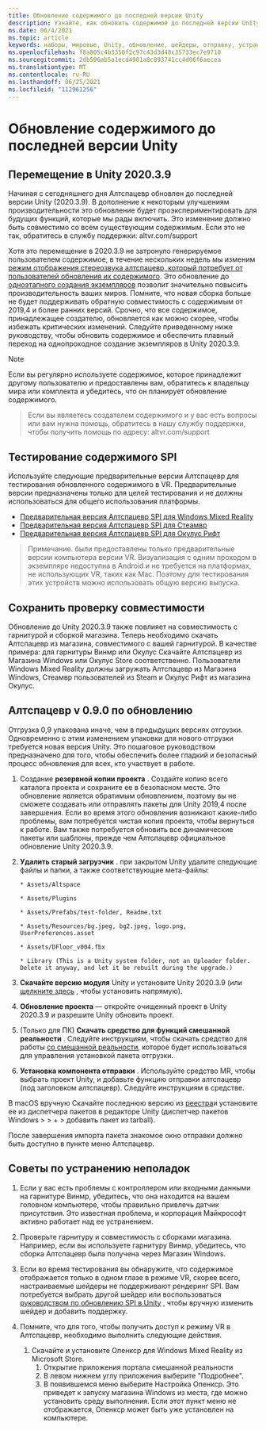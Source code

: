 ```yaml
---
title: Обновление содержимого до последней версии Unity
description: Узнайте, как обновить содержимое до последней версии Unity.
ms.date: 06/4/2021
ms.topic: article
keywords: наборы, мировые, Unity, обновление, шейдеры, отправку, устранение неполадок
ms.openlocfilehash: f8a805c4b3350f2c97c43d3d48c35733ec7e9710
ms.sourcegitcommit: 2db596ab5a1ecd4901a8c893741cc4d06f6aecea
ms.translationtype: MT
ms.contentlocale: ru-RU
ms.lasthandoff: 06/25/2021
ms.locfileid: "112961256"
---
```

# <a name="updating-content-to-the-latest-unity-version"></a>Обновление содержимого до последней версии Unity

## <a name="moving-to-unity-202039"></a>Перемещение в Unity 2020.3.9

Начиная с сегодняшнего дня Алтспацевр обновлен до последней версии Unity (2020.3.9). В дополнение к некоторым улучшениям производительности это обновление будет проэкспериментировать для будущих функций, которые мы рады включить. Это изменение должно быть совместимо со всем существующим содержимым. Если это не так, обратитесь в службу поддержки: altvr.com/support

Хотя это перемещение в 2020.3.9 не затронуло генерируемое пользователем содержимое, в течение нескольких недель мы изменим [режим отображения стереозвука алтспацевр, который потребует от пользователей обновления их содержимого]( https://docs.unity3d.com/Manual/SinglePassStereoRendering.html). Это обновление до [одноэтапного создания экземпляров](https://docs.unity3d.com/Manual/SinglePassInstancing.html) позволит значительно повысить производительность ваших миров. Помните, что новая сборка больше не будет поддерживать обратную совместимость с содержимым от 2019,4 и более ранних версий. Срочно, что все содержимое, принадлежащее создателю, обновляется как можно скорее, чтобы избежать критических изменений. Следуйте приведенному ниже руководству, чтобы обновить содержимое и обеспечить плавный переход на однопроходное создание экземпляров в Unity 2020.3.9.

> [!NOTE]
> Если вы регулярно используете содержимое, которое принадлежит другому пользователю и предоставлены вам, обратитесь к владельцу мира или комплекта и убедитесь, что он планирует обновление содержимого.

> Если вы являетесь создателем содержимого и у вас есть вопросы или вам нужна помощь, обратитесь в нашу службу поддержки, чтобы получить помощь по адресу: altvr.com/support

## <a name="testing-your-spi-content"></a>Тестирование содержимого SPI

Используйте следующие предварительные версии Алтспацевр для тестирования обновленного содержимого в VR. Предварительные версии предназначены только для целей тестирования и не должны использоваться для общего использования платформы.

* [Предварительная версия Алтспацевр SPI для Windows Mixed Reality](https://aka.ms/AvrSpiMr)
* [Предварительная версия Алтспацевр SPI для Стеамвр](https://aka.ms/AvrSpiSteam)
* [Предварительная версия Алтспацевр SPI для Окулус Рифт](https://aka.ms/AvrSpiRift)

> Примечание. были предоставлены только предварительные версии компьютера версии VR. Визуализация с одним проходом в экземпляре недоступна в Android и не требуется на платформах, не использующих VR, таких как Mac. Поэтому для тестирования этих устройств можно использовать общую версию выпуска.


## <a name="storecompatibilitycheck"></a>Сохранить проверку совместимости

Обновление до Unity 2020.3.9 также повлияет на совместимость с гарнитурой и сборкой магазина. Теперь необходимо скачать Алтспацевр из магазина, совместимого с вашей гарнитурой. В качестве примера: для гарнитуры Винмр или Окулус Скачайте Алтспацевр из Магазина Windows или Окулус Store соответственно. Пользователи Windows Mixed Reality должны загружать Алтспацевр из Магазина Windows, Стеамвр пользователей из Steam и Окулус Рифт из магазина Окулус.

## <a name="altspacevr-uploader-v090-upgrade-guide"></a>Алтспацевр v 0.9.0 по обновлению 

Отгрузка 0,9 упакована иначе, чем в предыдущих версиях отгрузки. Одновременно с этим изменением упаковки для нового отгрузки требуется новая версия Unity. Это пошаговое руководством предназначено для того, чтобы обеспечить более гладкий и безопасный процесс обновления для всех, кто участвует в работе.

1. Создание **резервной копии проекта** . Создайте копию всего каталога проекта и сохраните ее в безопасном месте. Это обновление является обратимым обновлением, поэтому вы не сможете создавать или отправлять пакеты для Unity 2019,4 после завершения. Если во время этого обновления возникают какие-либо проблемы, вам потребуется чистая копия проекта, чтобы вернуться к работе. Вам также потребуется обновить все динамические пакеты или шаблоны, прежде чем Алтспацевр официальное обновление Unity 2020.3.9.

2. **Удалить старый загрузчик** . при закрытом Unity удалите следующие файлы и папки, а также соответствующие мета-файлы:

    ```console
    * Assets/Altspace

    * Assets/Plugins

    * Assets/Prefabs/test-folder, Readme.txt

    * Assets/Resources/bg.jpeg, bg2.jpeg, logo.png, UserPreferences.asset

    * Assets/DFloor_v004.fbx

    * Library (This is a Unity system folder, not an Uploader folder. Delete it anyway, and let it be rebuilt during the upgrade.)
    ```

3. **Скачайте версию модуля** Unity и установите Unity 2020.3.9 (или [щелкните здесь](https://unity3d.com/ru/unity/whats-new/2020.3.9) , чтобы установить напрямую).

4. **Обновление проекта** — откройте очищенный проект в Unity 2020.3.9 и разрешите Unity обновить проект.

5. (Только для ПК) **Скачать средство для функций смешанной реальности** . Следуйте инструкциям, чтобы скачать средство для работы [со смешанной реальности](/windows/mixed-reality/develop/unity/welcome-to-mr-feature-tool), которое будет использоваться для управления установкой пакета отгрузки.

6. **Установка компонента отправки** . Используйте средство MR, чтобы выбрать проект Unity, и добавьте функцию отправки алтспацевр (под заголовком алтспацевр). Следуйте инструкциям в средстве.

В macOS вручную Скачайте последнюю версию из [реестра](https://dev.azure.com/aipmr/MixedReality-Unity-Packages/_packaging?_a=package&feed=Unity-packages&package=com.microsoft.altspacevr_uploader&protocolType=Npm&version=0.9.0&view=versions)и установите ее из диспетчера пакетов в редакторе Unity (диспетчер пакетов Windows > > + > добавить пакет из tarball).

После завершения импорта пакета знакомое окно отправки должно быть доступно в пункте меню Алтспацевр.

## <a name="troubleshooting-tips"></a>Советы по устранению неполадок

1. Если у вас есть проблемы с контроллером или входными данными на гарнитуре Винмр, убедитесь, что она находится на вашем головном компьютере, чтобы правильно привлечь датчик присутствия. Это известная проблема, и корпорация Майкрософт активно работает над ее устранением.

2. Проверьте гарнитуру и совместимость с сборками магазина. Например, если вы используете гарнитуру Винмр, убедитесь, что сборка Алтспацевр была получена через Магазин Windows.

3. Если во время тестирования вы обнаружите, что содержимое отображается только в одном глазе в режиме VR, скорее всего, настраиваемые шейдеры не поддерживают рендеринг SPI. Вам потребуется выбрать другой шейдер или воспользоваться [руководством по обновлению SPI в Unity](https://docs.unity3d.com/Manual/SinglePassInstancing.html) , чтобы вручную изменить шейдер и добавить поддержку.

4. Помните, что для того, чтобы получить доступ к режиму VR в Алтспацевр, необходимо выполнить следующие действия. 
    1. Скачайте и установите Опенкср для Windows Mixed Reality из Microsoft Store.
        1. Открытие приложения портала смешанной реальности
        2. В левом нижнем углу приложения выберите "Подробнее".
        3. В появившемся меню выберите Настройка Опенкср. Это приведет к запуску магазина Windows из места, где можно установить среду выполнения. Если этот пункт меню не отображается, Опенкср может быть уже установлен на компьютере.